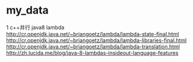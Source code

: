 # my_data
1 c++并行
 java8 lambda http://cr.openjdk.java.net/~briangoetz/lambda/lambda-state-final.html
              http://cr.openjdk.java.net/~briangoetz/lambda/lambda-libraries-final.html
              http://cr.openjdk.java.net/~briangoetz/lambda/lambda-translation.html
              http://zh.lucida.me/blog/java-8-lambdas-insideout-language-features
